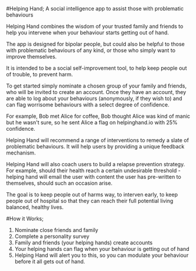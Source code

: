  
#Helping Hand;
A social intelligence app
to assist those with problematic behaviours

Helping Hand combines the wisdom of 
your trusted family and friends to
help you intervene when your behaviour
starts getting out of hand.

The app is designed for bipolar people,
but could also be helpful to those
with problematic behaviours of any kind,
or those who simply want to improve themselves.

It is intended to be a social self-improvement
tool, to help keep people out of trouble,
to prevent harm.

To get started simply nominate a
chosen group of your family and
friends, who will be invited to
create an account. Once they have
an account, they are able to log
about your behaviours (anonymously,
if they wish to) and can flag
worrisome behaviours with a select
degree of confidence.

For example, Bob met Alice for coffee,
Bob thought Alice was kind of manic
but he wasn't sure, so he sent Alice
a flag on helpinghand.io with 25% confidence.

Helping Hand will recommend a range
of interventions to remedy a slate
of problematic behaviours. It will 
help users by providing a unique 
feedback mechanism.

Helping Hand will also coach users
to build a relapse prevention strategy.
For example, should their health reach
a certain undesirable threshold - helping
hand will email the user with content the
user has pre-written to themselves, should
such an occasion arise.

The goal is to keep people out of harms way,
to interven early, to keep people out of 
hospital so that they can reach their full
potential living balanced, healthy lives.

#How it Works;

1. Nominate close friends and family
2. Complete a personality survey
3. Family and friends (your helping hands) create accounts
4. Your helping hands can flag when your behaviour is getting out of hand
5. Helping Hand will alert you to this, so you can modulate your behaviour before it all gets out of hand.

